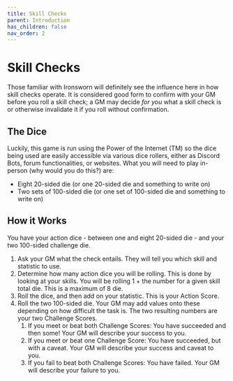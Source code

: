 ```yaml
---
title: Skill Checks
parent: Introduction
has_children: false
nav_order: 2
---
```


# Skill Checks

Those familiar with Ironsworn will definitely see the influence here in how skill checks operate. It is considered good form to confirm with your GM before you roll a skill check; a GM may decide *for you* what a skill check is or otherwise invalidate it if you roll without confirmation.

## The Dice

Luckily, this game is run using the Power of the Internet (TM) so the dice being used are easily accessible via various dice rollers, either as Discord Bots, forum functionalities, or websites. What you will need to play in-person (why would you do this?) are:

* Eight 20-sided die (or one 20-sided die and something to write on)
* Two sets of 100-sided die (or one set of 100-sided die and something to write on)

## How it Works

You have your action dice - between one and eight 20-sided die - and your two 100-sided challenge die.

1. Ask your GM what the check entails. They will tell you which skill and statistic to use.
2. Determine how many action dice you will be rolling. This is done by looking at your skills. You will be rolling 1 + the number for a given skill total die. This is a maximum of 8 die.
3. Roll the dice, and then add on your statistic. This is your Action Score.
4. Roll the two 100-sided die. Your GM may add values onto these depending on how difficult the task is. The two resulting numbers are your two Challenge Scores.
    1. If you meet or beat both Challenge Scores: You have succeeded and then some! Your GM will describe your success to you.
    2. If you meet or beat one Challenge Score: You have succeeded, but with a caveat. Your GM will describe your success and caveat to you.
    3. If you fail to beat both Challenge Scores: You have failed. Your GM will describe your failure to you.
